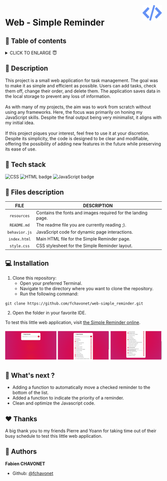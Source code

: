 <img  height="50px" align="right" src="https://raw.githubusercontent.com/fchavonet/fchavonet/main/resources/images/logo-web.png" alt="Web logo">

# Web - Simple Reminder

## 🔖 Table of contents

<details>
        <summary>
		CLICK TO ENLARGE 😇
        </summary>
	    📝 <a href="#description">Description</a>
        <br>
        🔨 <a href="#tech-stack">Tech stack</a>
        <br>
        📂 <a href="#files-description">Files description</a>
        <br>
        💻 <a href="#installation">Installation</a>
        <br>
        🔧 <a href="#whats-next">What's next ?</a>
        <br>
        ♥️ <a href="#thanks">Thanks</a>
        <br>
        👷 <a href="#authors">Authors</a>
</details>

## 📝 <span id="description">Description</span>

This project is a small web application for task management. The goal was to make it as simple and efficient as possible. Users can add tasks, check them off, change their order, and delete them. The application saves data in the local storage to prevent any loss of information.
<br><br>
As with many of my projects, the aim was to work from scratch without using any frameworks. Here, the focus was primarily on honing my JavaScript skills. Despite the final output being very minimalist, it aligns with my initial idea.
<br><br>
If this project piques your interest, feel free to use it at your discretion. Despite its simplicity, the code is designed to be clear and modifiable, offering the possibility of adding new features in the future while preserving its ease of use.

## 🔨 <span id="tech-stack">Tech stack</span>

<p align="left">
    <img src="https://img.shields.io/badge/CSS-1572B6?logo=css3&logoColor=white&style=for-the-badge" alt="CSS" badge" alt="CSS badge">
    <img src="https://img.shields.io/badge/HTML-E34F26?logo=html5&logoColor=white&style=for-the-badge" alt="HTML badge" alt="HTML badge">
    <img src="https://img.shields.io/badge/JAVASCRIPT-f7df1e?logo=javascript&logoColor=black&style=for-the-badge" alt="JavaScript badge">
<p>

## 📂 <span id="files-description">Files description</span>

| FILE               | DESCRIPTION                                                  |
| :----------------: | ------------------------------------------------------------ |
| `resources`        | Contains the fonts and images required for the landing page. |
| `README.md`        | The readme file you are currently reading ;).                |
| `behavior.js`      | JavaScript code for dynamic page interactions.               |
| `index.html`       | Main HTML file for the Simple Reminder page.                 |
| `style.css`        | CSS stylesheet for the Simple Reminder layout.               |

## 💻 <span id="installation">Installation</span>

1. Clone this repository:
    - Open your preferred Terminal.
    - Navigate to the directory where you want to clone the repository.
    - Run the following command:
```
git clone https://github.com/fchavonet/web-simple_reminder.git
```

2. Open the folder in your favorite IDE.

To test this little web application, visit <a href="https://fchavonet.github.io/web-simple_reminder/">the Simple Reminder online</a>.

<p align="center">
<img src="./resources/images/screenshots.png" alt="Screenshots">
</p>

## 🔧 <span id="whats-next">What's next ?</span>

- Adding a function to automatically move a checked reminder to the bottom of the list.
- Added a function to indicate the priority of a reminder.
- Clean and optimize the Javascript code.

## ♥️ <span id="thanks">Thanks</span>

A big thank you to my friends Pierre and Yoann for taking time out of their busy schedule to test this little web application.

## 👷 <span id="authors">Authors</span>

**Fabien CHAVONET**
- Github: [@fchavonet](https://github.com/fchavonet)
